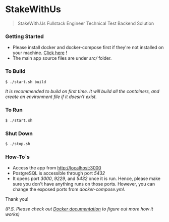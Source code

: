 # StakeWithUs
> StakeWith.Us Fullstack Engineer Technical Test Backend Solution

### Getting Started
- Please install docker and docker-compose first if they're not installed on your machine. [Click here](https://www.docker.com/get-started) !
- The main app source files are under *src/* folder.

### To Build
```bash
$ ./start.sh build
```
*It is recommended to build on first time. It will build all the containers, and create an environment file if it doesn't exist.*

### To Run
```bash
$ ./start.sh
```

### Shut Down
```bash
$ ./stop.sh
```

### How-To`s
- Access the app from [http://localhost:3000](http://localhost:3000)
- PostgreSQL is accessible through port *5432*
- It opens port *3000*, *9229*, and *5432* once it is run. Hence, please make sure you don't have anything runs on those ports. However, you can change the exposed ports from *docker-compose.yml*.

Thank you!

*(P.S. Please check out [Docker documentation](https://www.docker.com/get-started) to figure out more how it works)*